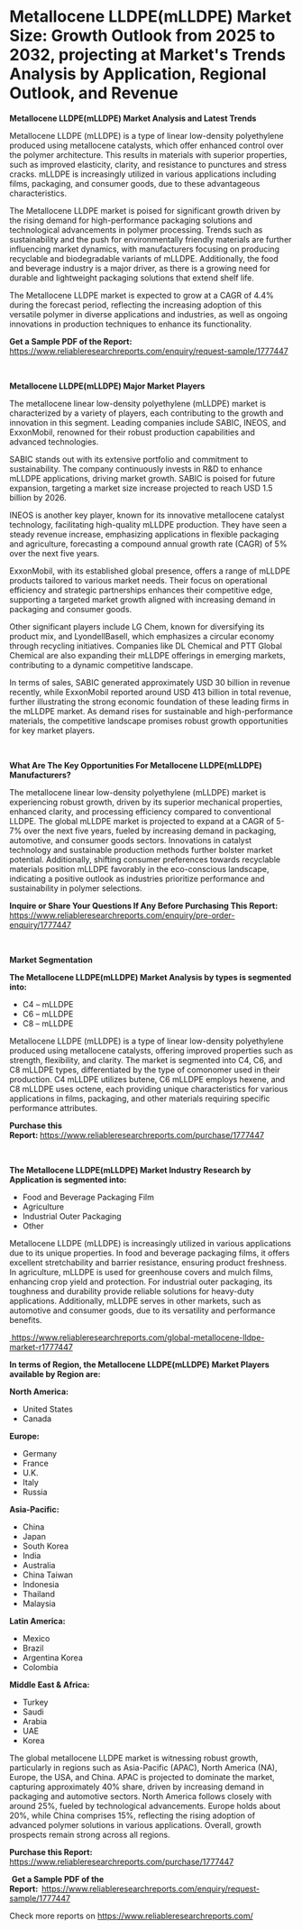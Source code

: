 <p><h1>Metallocene LLDPE(mLLDPE) Market Size: Growth Outlook from 2025 to 2032, projecting at Market's Trends Analysis by Application, Regional Outlook, and Revenue</h1></p><p><strong>Metallocene LLDPE(mLLDPE) Market Analysis and Latest Trends</strong></p>
<p><p>Metallocene LLDPE (mLLDPE) is a type of linear low-density polyethylene produced using metallocene catalysts, which offer enhanced control over the polymer architecture. This results in materials with superior properties, such as improved elasticity, clarity, and resistance to punctures and stress cracks. mLLDPE is increasingly utilized in various applications including films, packaging, and consumer goods, due to these advantageous characteristics.</p><p>The Metallocene LLDPE market is poised for significant growth driven by the rising demand for high-performance packaging solutions and technological advancements in polymer processing. Trends such as sustainability and the push for environmentally friendly materials are further influencing market dynamics, with manufacturers focusing on producing recyclable and biodegradable variants of mLLDPE. Additionally, the food and beverage industry is a major driver, as there is a growing need for durable and lightweight packaging solutions that extend shelf life.</p><p>The Metallocene LLDPE market is expected to grow at a CAGR of 4.4% during the forecast period, reflecting the increasing adoption of this versatile polymer in diverse applications and industries, as well as ongoing innovations in production techniques to enhance its functionality.</p></p>
<p><strong>Get a Sample PDF of the Report:&nbsp;</strong> <a href="https://www.reliableresearchreports.com/enquiry/request-sample/1777447?utm_campaign=2098&utm_medium=2&utm_source=Github&utm_content=ia&utm_term=03042025&utm_id=metallocene-lldpemlldpe">https://www.reliableresearchreports.com/enquiry/request-sample/1777447</a></p>
<p>&nbsp;</p>
<p><strong>Metallocene LLDPE(mLLDPE) Major Market Players</strong></p>
<p><p>The metallocene linear low-density polyethylene (mLLDPE) market is characterized by a variety of players, each contributing to the growth and innovation in this segment. Leading companies include SABIC, INEOS, and ExxonMobil, renowned for their robust production capabilities and advanced technologies.</p><p>SABIC stands out with its extensive portfolio and commitment to sustainability. The company continuously invests in R&D to enhance mLLDPE applications, driving market growth. SABIC is poised for future expansion, targeting a market size increase projected to reach USD 1.5 billion by 2026.</p><p>INEOS is another key player, known for its innovative metallocene catalyst technology, facilitating high-quality mLLDPE production. They have seen a steady revenue increase, emphasizing applications in flexible packaging and agriculture, forecasting a compound annual growth rate (CAGR) of 5% over the next five years.</p><p>ExxonMobil, with its established global presence, offers a range of mLLDPE products tailored to various market needs. Their focus on operational efficiency and strategic partnerships enhances their competitive edge, supporting a targeted market growth aligned with increasing demand in packaging and consumer goods.</p><p>Other significant players include LG Chem, known for diversifying its product mix, and LyondellBasell, which emphasizes a circular economy through recycling initiatives. Companies like DL Chemical and PTT Global Chemical are also expanding their mLLDPE offerings in emerging markets, contributing to a dynamic competitive landscape.</p><p>In terms of sales, SABIC generated approximately USD 30 billion in revenue recently, while ExxonMobil reported around USD 413 billion in total revenue, further illustrating the strong economic foundation of these leading firms in the mLLDPE market. As demand rises for sustainable and high-performance materials, the competitive landscape promises robust growth opportunities for key market players.</p></p>
<p>&nbsp;</p>
<p><strong>What Are The Key Opportunities For Metallocene LLDPE(mLLDPE) Manufacturers?</strong></p>
<p><p>The metallocene linear low-density polyethylene (mLLDPE) market is experiencing robust growth, driven by its superior mechanical properties, enhanced clarity, and processing efficiency compared to conventional LLDPE. The global mLLDPE market is projected to expand at a CAGR of 5-7% over the next five years, fueled by increasing demand in packaging, automotive, and consumer goods sectors. Innovations in catalyst technology and sustainable production methods further bolster market potential. Additionally, shifting consumer preferences towards recyclable materials position mLLDPE favorably in the eco-conscious landscape, indicating a positive outlook as industries prioritize performance and sustainability in polymer selections.</p></p>
<p><strong>Inquire or Share Your Questions If Any Before Purchasing This Report:</strong> <a href="https://www.reliableresearchreports.com/enquiry/pre-order-enquiry/1777447?utm_campaign=2098&utm_medium=2&utm_source=Github&utm_content=ia&utm_term=03042025&utm_id=metallocene-lldpemlldpe">https://www.reliableresearchreports.com/enquiry/pre-order-enquiry/1777447</a></p>
<p>&nbsp;</p>
<p><strong>Market Segmentation</strong></p>
<p><strong>The Metallocene LLDPE(mLLDPE) Market Analysis by types is segmented into:</strong></p>
<p><ul><li>C4 – mLLDPE</li><li>C6 – mLLDPE</li><li>C8 – mLLDPE</li></ul></p>
<p><p>Metallocene LLDPE (mLLDPE) is a type of linear low-density polyethylene produced using metallocene catalysts, offering improved properties such as strength, flexibility, and clarity. The market is segmented into C4, C6, and C8 mLLDPE types, differentiated by the type of comonomer used in their production. C4 mLLDPE utilizes butene, C6 mLLDPE employs hexene, and C8 mLLDPE uses octene, each providing unique characteristics for various applications in films, packaging, and other materials requiring specific performance attributes.</p></p>
<p><strong>Purchase this Report:&nbsp;</strong><a href="https://www.reliableresearchreports.com/purchase/1777447?utm_campaign=2098&utm_medium=2&utm_source=Github&utm_content=ia&utm_term=03042025&utm_id=metallocene-lldpemlldpe">https://www.reliableresearchreports.com/purchase/1777447</a></p>
<p>&nbsp;</p>
<p><strong>The Metallocene LLDPE(mLLDPE) Market Industry Research by Application is segmented into:</strong></p>
<p><ul><li>Food and Beverage Packaging Film</li><li>Agriculture</li><li>Industrial Outer Packaging</li><li>Other</li></ul></p>
<p><p>Metallocene LLDPE (mLLDPE) is increasingly utilized in various applications due to its unique properties. In food and beverage packaging films, it offers excellent stretchability and barrier resistance, ensuring product freshness. In agriculture, mLLDPE is used for greenhouse covers and mulch films, enhancing crop yield and protection. For industrial outer packaging, its toughness and durability provide reliable solutions for heavy-duty applications. Additionally, mLLDPE serves in other markets, such as automotive and consumer goods, due to its versatility and performance benefits.</p></p>
<p><a href="https://www.reliableresearchreports.com/global-metallocene-lldpe-market-r1777447?utm_campaign=2098&utm_medium=2&utm_source=Github&utm_content=ia&utm_term=03042025&utm_id=metallocene-lldpemlldpe">&nbsp;https://www.reliableresearchreports.com/global-metallocene-lldpe-market-r1777447</a></p>
<p><strong>In terms of Region, the Metallocene LLDPE(mLLDPE) Market Players available by Region are:</strong></p>
<p>
    <p> <strong> North America: </strong>
        <ul>
            <li>United States</li>
            <li>Canada</li>
        </ul>
        </p> 
    <p> <strong> Europe: </strong>
        <ul>
            <li>Germany</li>
            <li>France</li>
            <li>U.K.</li>
            <li>Italy</li>
            <li>Russia</li>
        </ul>
        </p> 
    <p> <strong> Asia-Pacific: </strong>
        <ul>
            <li>China</li>
            <li>Japan</li>
            <li>South Korea</li>
            <li>India</li>
            <li>Australia</li>
            <li>China Taiwan</li>
            <li>Indonesia</li>
            <li>Thailand</li>
            <li>Malaysia</li>
        </ul>
        </p> 
    <p> <strong> Latin America: </strong>
        <ul>
            <li>Mexico</li>
            <li>Brazil</li>
            <li>Argentina Korea</li>
            <li>Colombia</li>
        </ul>
        </p> 
    <p> <strong> Middle East & Africa: </strong>
        <ul>
            <li>Turkey</li>
            <li>Saudi</li>
            <li>Arabia</li>
            <li>UAE</li>
            <li>Korea</li>
        </ul>
    </p>
    </p>
<p><p>The global metallocene LLDPE market is witnessing robust growth, particularly in regions such as Asia-Pacific (APAC), North America (NA), Europe, the USA, and China. APAC is projected to dominate the market, capturing approximately 40% share, driven by increasing demand in packaging and automotive sectors. North America follows closely with around 25%, fueled by technological advancements. Europe holds about 20%, while China comprises 15%, reflecting the rising adoption of advanced polymer solutions in various applications. Overall, growth prospects remain strong across all regions.</p></p>
<p><strong>Purchase this Report: </strong><a href="https://www.reliableresearchreports.com/purchase/1777447?utm_campaign=2098&utm_medium=2&utm_source=Github&utm_content=ia&utm_term=03042025&utm_id=metallocene-lldpemlldpe">https://www.reliableresearchreports.com/purchase/1777447</a></p>
<p>&nbsp;<strong>Get a Sample PDF of the Report:&nbsp;&nbsp;</strong><a href="https://www.reliableresearchreports.com/enquiry/request-sample/1777447?utm_campaign=2098&utm_medium=2&utm_source=Github&utm_content=ia&utm_term=03042025&utm_id=metallocene-lldpemlldpe">https://www.reliableresearchreports.com/enquiry/request-sample/1777447</a></p>
<p><strong></strong></p>
<p>Check more reports on <a href="https://www.reliableresearchreports.com/?utm_campaign=2098&utm_medium=2&utm_source=Github&utm_content=ia&utm_term=03042025&utm_id=metallocene-lldpemlldpe">https://www.reliableresearchreports.com/</a></p>